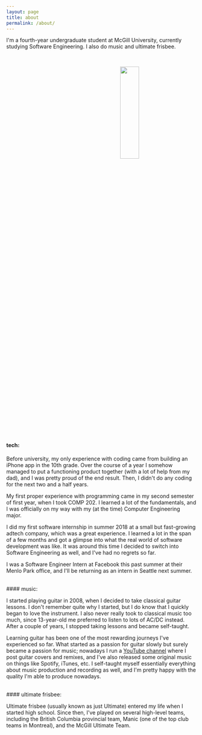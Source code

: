 ```yaml
---
layout: page
title: about
permalink: /about/
---
```


I'm a fourth-year undergraduate student at McGill University, currently studying Software Engineering. I also do music and ultimate frisbee.

<br>

<p align="right">
    <img src ="{{site.baseurl}}/assets/images/me-circle.jpg" style="display: block; margin-left: auto; margin-right: auto; width:25%;min-width: 200px;"/>
</p>

#### tech:

Before university, my only experience with coding came from building an iPhone app in the 10th grade. Over the course of a year I somehow managed to put a functioning product together (with a lot of help from my dad), and I was pretty proud of the end result. Then, I didn't do any coding for the next two and a half years.

My first proper experience with programming came in my second semester of first year, when I took COMP 202. I learned a lot of the fundamentals, and I was officially on my way with my (at the time) Computer Engineering major.

I did my first software internship in summer 2018 at a small but fast-growing adtech company, which was a great experience. I learned a lot in the span of a few months and got a glimpse into what the real world of software development was like. It was around this time I decided to switch into Software Engineering as well, and I've had no regrets so far.

I was a Software Engineer Intern at Facebook this past summer at their Menlo Park office, and I'll be returning as an intern in Seattle next summer.

<br>
#### music:

I started playing guitar in 2008, when I decided to take classical guitar lessons. I don't remember quite why I started, but I do know that I quickly began to love the instrument. I also never really took to classical music too much, since 13-year-old me preferred to listen to lots of AC/DC instead. After a couple of years, I stopped taking lessons and became self-taught.

Learning guitar has been one of the most rewarding journeys I've experienced so far. What started as a passion for guitar slowly but surely became a passion for music; nowadays I run a <a href="https://www.youtube.com/user/TheFenderrocker" target="_blank">YouTube channel</a> where I post guitar covers and remixes, and I've also released some original music on things like Spotify, iTunes, etc. I self-taught myself essentially everything about music production and recording as well, and I'm pretty happy with the quality I'm able to produce nowadays.

<br>
#### ultimate frisbee:

Ultimate frisbee (usually known as just Ultimate) entered my life when I started high school. Since then, I've played on several high-level teams, including the British Columbia provincial team, Manic (one of the top club teams in Montreal), and the McGill Ultimate Team.
